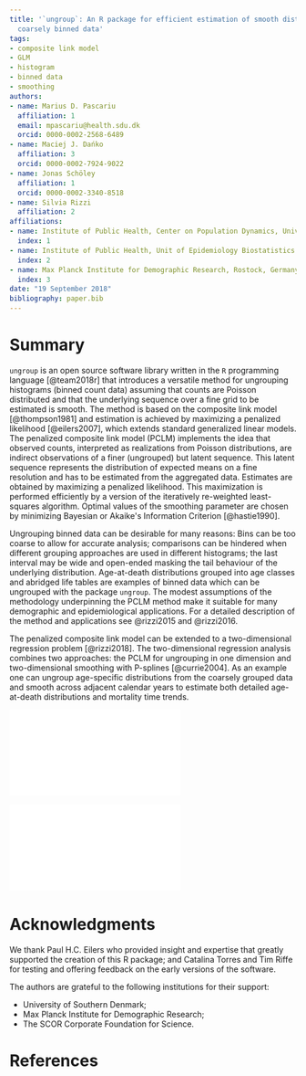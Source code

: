 ```yaml
---
title: '`ungroup`: An R package for efficient estimation of smooth distributions from
  coarsely binned data'
tags:
- composite link model
- GLM
- histogram
- binned data
- smoothing
authors:
- name: Marius D. Pascariu
  affiliation: 1
  email: mpascariu@health.sdu.dk
  orcid: 0000-0002-2568-6489
- name: Maciej J. Dańko
  affiliation: 3
  orcid: 0000-0002-7924-9022
- name: Jonas Schöley
  affiliation: 1
  orcid: 0000-0002-3340-8518
- name: Silvia Rizzi
  affiliation: 2
affiliations:
- name: Institute of Public Health, Center on Population Dynamics, University of Southern Denmark, Odense, Denmark
  index: 1
- name: Institute of Public Health, Unit of Epidemiology Biostatistics and Biodemography, University of Southern Denmark, Odense, Denmark
  index: 2
- name: Max Planck Institute for Demographic Research, Rostock, Germany
  index: 3
date: "19 September 2018"
bibliography: paper.bib
---
```


# Summary

``ungroup`` is an open source software library written in the ``R`` programming language [@team2018r] that introduces a versatile method for ungrouping histograms (binned count data) assuming that counts are Poisson distributed and that the underlying sequence over a fine grid to be estimated is smooth. The method is based on the composite link model [@thompson1981] and estimation is achieved by maximizing a penalized likelihood [@eilers2007], which extends standard generalized linear models. The penalized composite link model (PCLM) implements the idea that observed counts, interpreted as realizations from Poisson distributions, are indirect observations of a finer (ungrouped) but latent sequence. This latent sequence represents the distribution of expected means on a fine resolution and has to be estimated from the aggregated data. Estimates are obtained by maximizing a penalized likelihood. This maximization is performed efficiently by a version of the iteratively re-weighted least-squares algorithm. Optimal values of the smoothing parameter are chosen by minimizing Bayesian or Akaike's Information Criterion [@hastie1990].

Ungrouping binned data can be desirable for many reasons: Bins can be too coarse to allow for accurate analysis; comparisons can be hindered when different grouping approaches are used in different histograms; the last interval may be wide and open-ended masking the tail behaviour of the underlying distribution. Age-at-death distributions grouped into age classes and abridged life tables are examples of binned data which can be ungrouped with the package ``ungroup``. The modest assumptions of the methodology underpinning the PCLM method make it suitable for many demographic and epidemiological applications. For a detailed description of the method and applications see @rizzi2015 and @rizzi2016.

The penalized composite link model can be extended to a two-dimensional regression problem [@rizzi2018]. The two-dimensional regression analysis combines two approaches: the PCLM for ungrouping in one dimension and two-dimensional smoothing with P-splines [@currie2004]. As an example one can ungroup age-specific distributions from the coarsely grouped data and smooth across adjacent calendar years to estimate both detailed age-at-death distributions and mortality time trends.

![Ungrouping of the age-at-death distribution and estimating age-specific death rates. The original death counts and exposures taken from the @hmd2018 using the ``MortalityLaws`` R package [-@MortalityLaws160] were grouped in 5-year bins plus a wide class for ages 85+. In each panel, the original aggregated data is compared with smoothly estimated values.](figures/pclm1D.pdf)

![Two-dimensional ungrouping of the age-at-death distributions and mortality surface. The 3-D figures are generate using the ``rgl`` R package [-@rgl09916].](figures/pclm2D.pdf)

# Acknowledgments

We thank Paul H.C. Eilers who provided insight and expertise that greatly supported the creation of this R package; and Catalina Torres and Tim Riffe for testing and offering feedback on the early versions of the software. 

The authors are grateful to the following institutions for their support:

 * University of Southern Denmark;
 * Max Planck Institute for Demographic Research;
 * The SCOR Corporate Foundation for Science.

# References
